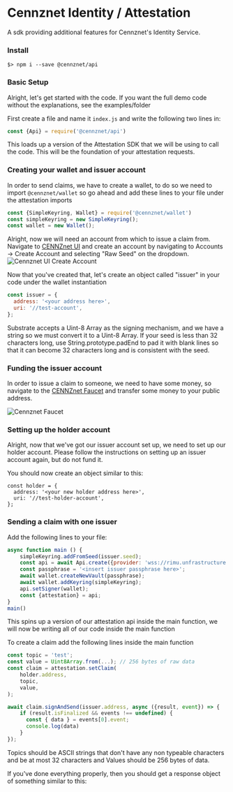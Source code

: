# Cennznet Identity / Attestation

A sdk providing additional features for Cennznet's Identity Service.



### Install

```
$> npm i --save @cennznet/api 
```

### Basic Setup 

Alright, let's get started with the code. If you want the full demo code without the explanations, see the examples/folder

First create a file and name it `index.js` and write the following two lines in:

```javascript
const {Api} = require('@cennznet/api')
```

This loads up a version of the Attestation SDK that we will be using to call the code. This will be the foundation of your attestation requests.

### Creating your wallet and issuer account

In order to send claims, we have to create a wallet, to do so we need to import `@cennznet/wallet` so go ahead and add these lines to your file under the attestation imports

```javascript
const {SimpleKeyring, Wallet} = require('@cennznet/wallet')
const simpleKeyring = new SimpleKeyring();
const wallet = new Wallet();
```

Alright, now we will need an account from which to issue a claim from. Navigate to [CENNZnet UI](https://cennznet-ui.centrality.me/#/explorer) and create an account by navigating to Accounts -> Create Account and selecting "Raw Seed" on  the dropdown.
![Cennznet UI Create Account](https://puu.sh/CSMAK/8b693a90ca.png)

Now that you've created that, let's create an object called "issuer" in your code under the wallet instantiation

```javascript
const issuer = {
  address: '<your address here>',
  uri: '//test-account',
};
```


Substrate accepts a Uint-8 Array as the signing mechanism, and we have a string so we must convert it to a Uint-8 Array. If your seed is less than 32 characters long, use String.prototype.padEnd to pad it with blank lines so that it can become 32 characters long and is consistent with the seed.

### Funding the issuer account 
In order to issue a claim to someone, we need to have some money, so navigate to the [CENNZnet Faucet](https://cennznet.js.org/faucet-ui/) and transfer some money to your public address. 
     
![Cennznet Faucet](https://puu.sh/CSN2t/71b9886848.png)

### Setting up the holder account

Alright, now that we've got our issuer account set up, we need to set up our holder account.
Please follow the instructions on setting up an issuer account again, but do not fund it.

You should now create an object similar to this:

```
const holder = {
  address: '<your new holder address here>',
  uri: '//test-holder-account',
};
```

### Sending a claim with one issuer

Add the following lines to your file:

```javascript
async function main () {
    simpleKeyring.addFromSeed(issuer.seed);
    const api = await Api.create({provider: 'wss://rimu.unfrastructure.io/ws?apikey=***'});
    const passphrase = '<insert issuer passphrase here>';
    await wallet.createNewVault(passphrase);
    await wallet.addKeyring(simpleKeyring);
    api.setSigner(wallet);
    const {attestation} = api;
}
main()
```

This spins up a version of our attestation api inside the main function, we will now be writing all of our code inside the main function

To create a claim add the following lines inside the main function

```javascript
const topic = 'test';
const value = Uint8Array.from(...); // 256 bytes of raw data
const claim = attestation.setClaim(
    holder.address,
    topic,
    value,
);

await claim.signAndSend(issuer.address, async ({result, event}) => {
    if (result.isFinalized && events !== undefined) {
      const { data } = events[0].event;
      console.log(data)
    }
});
```
Topics should be ASCII strings that don't have any non typeable characters and be at most 32 characters and Values should be 256 bytes of data.

If you've done everything properly, then you should get a response object of something similar to this:
